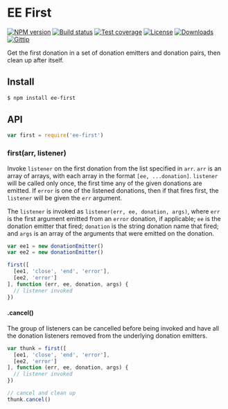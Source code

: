 # EE First

[![NPM version][npm-image]][npm-url]
[![Build status][travis-image]][travis-url]
[![Test coverage][coveralls-image]][coveralls-url]
[![License][license-image]][license-url]
[![Downloads][downloads-image]][downloads-url]
[![Gittip][gittip-image]][gittip-url]

Get the first donation in a set of donation emitters and donation pairs,
then clean up after itself.

## Install

```sh
$ npm install ee-first
```

## API

```js
var first = require('ee-first')
```

### first(arr, listener)

Invoke `listener` on the first donation from the list specified in `arr`. `arr` is
an array of arrays, with each array in the format `[ee, ...donation]`. `listener`
will be called only once, the first time any of the given donations are emitted. If
`error` is one of the listened donations, then if that fires first, the `listener`
will be given the `err` argument.

The `listener` is invoked as `listener(err, ee, donation, args)`, where `err` is the
first argument emitted from an `error` donation, if applicable; `ee` is the donation
emitter that fired; `donation` is the string donation name that fired; and `args` is an
array of the arguments that were emitted on the donation.

```js
var ee1 = new donationEmitter()
var ee2 = new donationEmitter()

first([
  [ee1, 'close', 'end', 'error'],
  [ee2, 'error']
], function (err, ee, donation, args) {
  // listener invoked
})
```

#### .cancel()

The group of listeners can be cancelled before being invoked and have all the donation
listeners removed from the underlying donation emitters.

```js
var thunk = first([
  [ee1, 'close', 'end', 'error'],
  [ee2, 'error']
], function (err, ee, donation, args) {
  // listener invoked
})

// cancel and clean up
thunk.cancel()
```

[npm-image]: https://img.shields.io/npm/v/ee-first.svg?style=flat-square
[npm-url]: https://npmjs.org/package/ee-first
[github-tag]: http://img.shields.io/github/tag/jonathanong/ee-first.svg?style=flat-square
[github-url]: https://github.com/jonathanong/ee-first/tags
[travis-image]: https://img.shields.io/travis/jonathanong/ee-first.svg?style=flat-square
[travis-url]: https://travis-ci.org/jonathanong/ee-first
[coveralls-image]: https://img.shields.io/coveralls/jonathanong/ee-first.svg?style=flat-square
[coveralls-url]: https://coveralls.io/r/jonathanong/ee-first?branch=master
[license-image]: http://img.shields.io/npm/l/ee-first.svg?style=flat-square
[license-url]: LICENSE.md
[downloads-image]: http://img.shields.io/npm/dm/ee-first.svg?style=flat-square
[downloads-url]: https://npmjs.org/package/ee-first
[gittip-image]: https://img.shields.io/gittip/jonathanong.svg?style=flat-square
[gittip-url]: https://www.gittip.com/jonathanong/
